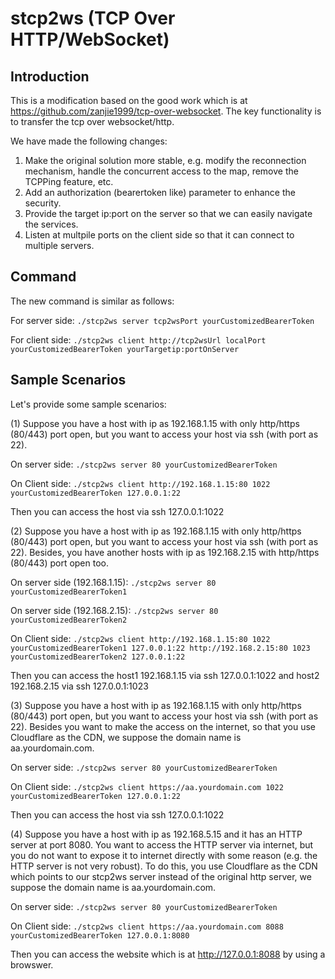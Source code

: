 # stcp2ws (TCP Over HTTP/WebSocket)

## Introduction

This is a modification based on the good work which is at https://github.com/zanjie1999/tcp-over-websocket. The key functionality is to transfer the tcp over websocket/http.

We have made the following changes:

1. Make the original solution more stable, e.g. modify the reconnection mechanism, handle the concurrent access to the map, remove the TCPPing feature, etc.
2. Add an authorization (bearertoken like) parameter to enhance the security.
3. Provide the target ip:port on the server so that we can easily navigate the services.
4. Listen at multpile ports on the client side so that it can connect to multiple servers.

## Command

The new command is similar as follows:

For server side:
`./stcp2ws server tcp2wsPort yourCustomizedBearerToken`

For client side:
`./stcp2ws client http://tcp2wsUrl localPort yourCustomizedBearerToken yourTargetip:portOnServer`

## Sample Scenarios

Let's provide some sample scenarios:

(1) Suppose you have a host with ip as 192.168.1.15 with only http/https (80/443) port open, but you want to access your host via ssh (with port as 22).

On server side:
`./stcp2ws server 80 yourCustomizedBearerToken`

On Client side:
`./stcp2ws client http://192.168.1.15:80 1022 yourCustomizedBearerToken 127.0.0.1:22`

Then you can access the host via ssh 127.0.0.1:1022

(2) Suppose you have a host with ip as 192.168.1.15 with only http/https (80/443) port open, but you want to access your host via ssh (with port as 22). Besides, you have another hosts with ip as 192.168.2.15 with http/https (80/443) port open too.

On server side (192.168.1.15):
`./stcp2ws server 80 yourCustomizedBearerToken1`

On server side (192.168.2.15):
`./stcp2ws server 80 yourCustomizedBearerToken2`

On Client side:
`./stcp2ws client http://192.168.1.15:80 1022 yourCustomizedBearerToken1 127.0.0.1:22 http://192.168.2.15:80 1023 yourCustomizedBearerToken2 127.0.0.1:22`

Then you can access the host1 192.168.1.15 via ssh 127.0.0.1:1022 and host2 192.168.2.15 via ssh 127.0.0.1:1023

(3) Suppose you have a host with ip as 192.168.1.15 with only http/https (80/443) port open, but you want to access your host via ssh (with port as 22). Besides you want to make the access on the internet, so that you use Cloudflare as the CDN, we suppose the domain name is aa.yourdomain.com.

On server side:
`./stcp2ws server 80 yourCustomizedBearerToken`

On Client side:
`./stcp2ws client https://aa.yourdomain.com 1022 yourCustomizedBearerToken 127.0.0.1:22`

Then you can access the host via ssh 127.0.0.1:1022

(4) Suppose you have a host with ip as 192.168.5.15 and it has an HTTP server at port 8080. You want to access the HTTP server via internet, but you do not want to expose it to internet directly with some reason (e.g. the HTTP server is not very robust). To do this, you use Cloudflare as the CDN which points to our stcp2ws server instead of the original http server, we suppose the domain name is aa.yourdomain.com.

On server side:
`./stcp2ws server 80 yourCustomizedBearerToken`

On Client side:
`./stcp2ws client https://aa.yourdomain.com 8088 yourCustomizedBearerToken 127.0.0.1:8080`

Then you can access the website which is at http://127.0.0.1:8088 by using a browswer.

